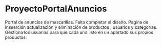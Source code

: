 # ProyectoPortalAnuncios
Portal de anuncios de mascarillas. Falta completar  el diseño.
Pagina de insserción actualización y eliminación de productos , usuarios y categorías. Gestiona los usuarios para que cada uno  liste en un apartado sus propios productos.
